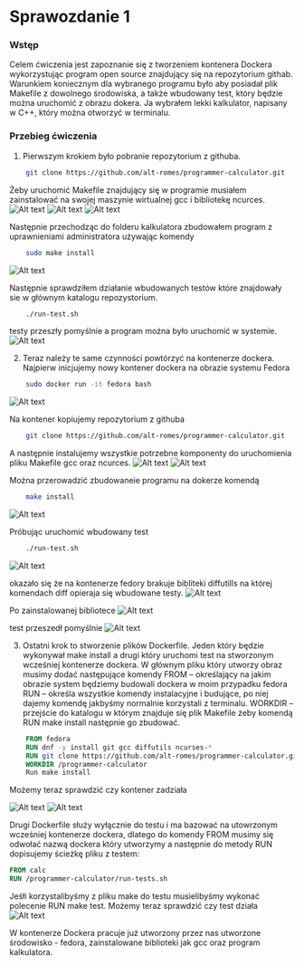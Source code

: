 # Sprawozdanie 1
### Wstęp
Celem ćwiczenia jest zapoznanie się z tworzeniem kontenera Dockera wykorzystując program open source znajdujący się na repozytorium githab. Warunkiem koniecznym dla wybranego programu było aby posiadał plik Makefile z dowolnego środowiska, a także wbudowany test, który będzie można uruchomić z obrazu dokera. Ja wybrałem lekki kalkulator, napisany w C++,  który można otworzyć w terminalu.
### Przebieg ćwiczenia
1. Pierwszym krokiem było pobranie repozytorium z githuba.
```bash
    git clone https://github.com/alt-romes/programmer-calculator.git
```
Żeby uruchomić Makefile znajdujący się w programie musiałem zainstalować na swojej maszynie wirtualnej gcc i bibliotekę ncurces.
    ![Alt text](<png/Zrzut ekranu 2023-11-18 115312.png>)
    ![Alt text](<png/Zrzut ekranu 2023-11-18 115343.png>)
    ![Alt text](<png/Zrzut ekranu 2023-11-18 115405.png>)

Następnie przechodząc do folderu kalkulatora zbudowałem  program z uprawnieniami administratora używając komendy 
```bash
    sudo make install
```
![Alt text](<png/Zrzut ekranu 2023-11-18 115425.png>)

Następnie sprawdziłem działanie wbudowanych testów które znajdowały sie w głównym katalogu repozystorium.
```bash 
    ./run-test.sh
``` 
testy przeszły pomyślnie a program można było uruchomić w systemie. 
![Alt text](<png/Zrzut ekranu 2023-11-18 122645.png>)

2. Teraz należy te same czynności powtórzyć na kontenerze dockera. Najpierw inicjujemy nowy kontener dockera na obrazie systemu Fedora
```bash 
    sudo docker run -it fedora bash
```
![Alt text](<png/Zrzut ekranu 2023-11-18 121439.png>)

Na kontener kopiujemy repozytorium z githuba
```bash
    git clone https://github.com/alt-romes/programmer-calculator.git
```
A następnie instalujemy wszystkie potrzebne komponenty do uruchomienia pliku Makefile gcc oraz ncurces.
![Alt text](<png/Zrzut ekranu 2023-11-18 121727.png>)
![Alt text](<png/Zrzut ekranu 2023-11-18 121823.png>)

Można przerowadzić zbudowaneie programu na dokerze komendą 
```bash
    make install
```
![Alt text](<png/Zrzut ekranu 2023-11-18 121913.png>)

Próbując uruchomić wbudowany test
```bash 
    ./run-test.sh
``` 
![Alt text](<png/Zrzut ekranu 2023-11-18 122359.png>)

okazało się że na kontenerze fedory brakuje bibliteki diffutills na której komendach diff opieraja się wbudowane testy. 
![Alt text](<png/Zrzut ekranu 2023-11-18 122423.png>)

Po zainstalowanej bibliotece 
![Alt text](<png/Zrzut ekranu 2023-11-18 122448.png>)

test przeszedł pomyślnie 
![Alt text](<png/Zrzut ekranu 2023-11-18 122500.png>)

3. Ostatni krok to stworzenie plików Dockerfile. Jeden który będzie wykonywał make install a drugi który uruchomi test na stworzonym wcześniej kontenerze dockera.
W głównym pliku który utworzy obraz musimy dodać następujące komendy
FROM – określający na jakim obrazie system będziemy budowali dockera w moim przypadku fedora
RUN – określa wszystkie komendy instalacyjne i budujące, po niej dajemy komendę jakbyśmy normalnie korzystali z terminalu. 
WORKDIR – przejście do katalogu w którym znajduje się plik Makefile żeby komendą RUN make install następnie go zbudować.
```dockerfile
    FROM fedora
    RUN dnf -y install git gcc diffutils ncurses-*
    RUN git clone https://github.com/alt-romes/programmer-calculator.git
    WORKDIR /programmer-calculator
    Run make install
```
Możemy teraz sprawdzić czy kontener zadziała

![Alt text](<png/Zrzut ekranu 2023-11-20 192020.png>)
![Alt text](<png/Zrzut ekranu 2023-11-20 191958.png>)

Drugi Dockerfile służy wyłącznie do testu i ma bazować na utowrzonym wcześniej kontenerze dockera, dlatego do komendy FROM musimy się odwołać nazwą dockera który utworzymy a następnie do metody RUN dopisujemy ścieżkę pliku z testem:
```dockerfile
FROM calc
RUN /programmer-calculator/run-tests.sh
```
Jeśłi korzystalibyśmy z pliku make do testu musielibyśmy wykonać polecenie RUN make test.
Możemy teraz sprawdzić czy test działa
![Alt text](<png/Zrzut ekranu 2023-11-20 191919.png>)

W kontenerze Dockera pracuje już utworzony przez nas utworzone środowisko - fedora, zainstalowane biblioteki jak gcc oraz program kalkulatora.